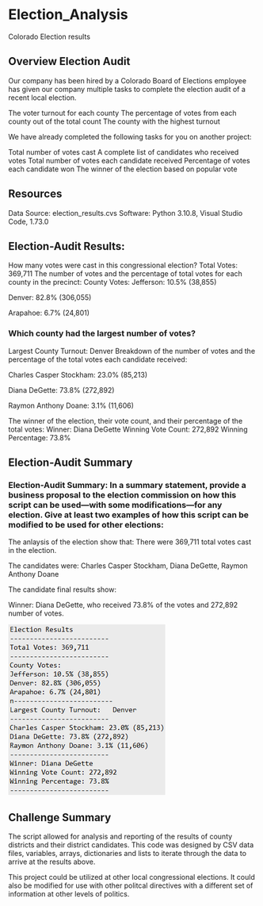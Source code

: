 # Election_Analysis
Colorado Election results 
##  Overview Election Audit
Our company has been hired by a Colorado Board of Elections employee has given our company multiple tasks to complete the election audit of a recent local election.

   The voter turnout for each county
   The percentage of votes from each county out of the total count
   The county with the highest turnout
    
   We have already completed the following tasks for you on another project:

   Total number of votes cast
   A complete list of candidates who received votes
   Total number of votes each candidate received
   Percentage of votes each candidate won
   The winner of the election based on popular vote

##   Resources
   Data Source:  election_results.cvs
   Software:  Python 3.10.8, Visual Studio Code, 1.73.0

##   Election-Audit Results: 
   How many votes were cast in this congressional election?
   Total Votes: 369,711
   The number of votes and the percentage of total votes for each county in the precinct:
   County Votes:
   Jefferson: 10.5% (38,855)

   Denver: 82.8% (306,055)

   Arapahoe: 6.7% (24,801)
  
###  Which county had the largest number of votes?
   Largest County Turnout:   Denver
   Breakdown of the number of votes and the percentage of the total votes each candidate received:
   
   Charles Casper Stockham: 23.0% (85,213)
  
   Diana DeGette: 73.8% (272,892)

   Raymon Anthony Doane: 3.1% (11,606)

   The winner of the election, their vote count, and their percentage of the total votes:
   Winner: Diana DeGette
   Winning Vote Count: 272,892
   Winning Percentage: 73.8%
                
                



##  Election-Audit Summary

### Election-Audit Summary: In a summary statement, provide a business proposal to the election commission on how this script can be used—with some modifications—for any election. Give at least two examples of how this script can be modified to be used for other elections:

   The anlaysis of the election show that:
                There were 369,711 total votes cast in the election.
                
   The candidates were:
                Charles Casper Stockham, Diana DeGette, Raymon Anthony Doane

   The candidate final results show:
        
   Winner: Diana DeGette, who received 73.8% of the votes and  272,892 number of votes.
   
   ![Election_Results](https://github.com/hansonj34/Election_Analysis/blob/main/election_results.txt.png)
   


##  Challenge Summary
   The script allowed for analysis and reporting of the results of county districts and their district candidates.  This code was designed by CSV data files,              variables, arrays, dictionaries and lists to iterate through the data to arrive at the results above.

   This project could be utilized at other local congressional elections. It could also be modified for use with other politcal directives with a different set of        information at other levels of politics.

